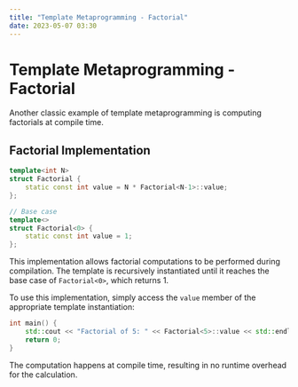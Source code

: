```yaml
---
title: "Template Metaprogramming - Factorial"
date: 2023-05-07 03:30
---
```


# Template Metaprogramming - Factorial

Another classic example of template metaprogramming is computing factorials at compile time.

## Factorial Implementation

```cpp
template<int N>
struct Factorial {
    static const int value = N * Factorial<N-1>::value;
};

// Base case
template<>
struct Factorial<0> {
    static const int value = 1;
};
```

This implementation allows factorial computations to be performed during compilation. The template is recursively instantiated until it reaches the base case of `Factorial<0>`, which returns 1.

To use this implementation, simply access the `value` member of the appropriate template instantiation:

```cpp
int main() {
    std::cout << "Factorial of 5: " << Factorial<5>::value << std::endl; // 120
    return 0;
}
```

The computation happens at compile time, resulting in no runtime overhead for the calculation. 